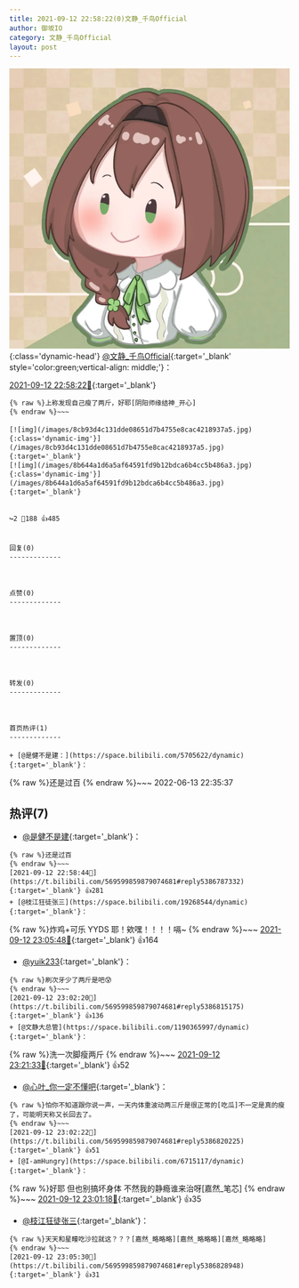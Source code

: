 ```yaml
---
title: 2021-09-12 22:58:22(0)文静_千鸟Official
author: 御坂IO
category: 文静_千鸟Official
layout: post
---
```


![img](/images/ac7482ed1b9a7f203dc68c0c4a77c488a27b108a.jpg){:class='dynamic-head'}
[@文静_千鸟Official](https://space.bilibili.com/667526012/dynamic){:target='_blank' style='color:green;vertical-align: middle;'}：

[2021-09-12 22:58:22🔗](https://t.bilibili.com/569599859879074681){:target='_blank'}

~~~
{% raw %}上称发现自己瘦了两斤，好耶[阴阳师缘结神_开心]
{% endraw %}~~~

[![img](/images/8cb93d4c131dde08651d7b4755e8cac4218937a5.jpg){:class='dynamic-img'}](/images/8cb93d4c131dde08651d7b4755e8cac4218937a5.jpg){:target='_blank'}
[![img](/images/8b644a1d6a5af64591fd9b12bdca6b4cc5b486a3.jpg){:class='dynamic-img'}](/images/8b644a1d6a5af64591fd9b12bdca6b4cc5b486a3.jpg){:target='_blank'}


↪️2 💬188 👍485


回复(0)
-------------



点赞(0)
-------------



置顶(0)
-------------



转发(0)
-------------



首页热评(1)
-------------

+ [@是健不是建：](https://space.bilibili.com/5705622/dynamic){:target='_blank'}：
~~~
{% raw %}还是过百
{% endraw %}~~~
2022-06-13 22:35:37


热评(7)
-------------

+ [@是健不是建](https://space.bilibili.com/5705622/dynamic){:target='_blank'}：
~~~
{% raw %}还是过百
{% endraw %}~~~
[2021-09-12 22:58:44🔗](https://t.bilibili.com/569599859879074681#reply5386787332){:target='_blank'} 👍281
+ [@枝江狂徒张三](https://space.bilibili.com/19268544/dynamic){:target='_blank'}：
~~~
{% raw %}炸鸡+可乐 YYDS 耶！欸嘿！！！！嗝~
{% endraw %}~~~
[2021-09-12 23:05:48🔗](https://t.bilibili.com/569599859879074681#reply5386838052){:target='_blank'} 👍164
+ [@yuik233](https://space.bilibili.com/271773272/dynamic){:target='_blank'}：
~~~
{% raw %}刷次牙少了两斤是吧😰
{% endraw %}~~~
[2021-09-12 23:02:20🔗](https://t.bilibili.com/569599859879074681#reply5386815175){:target='_blank'} 👍136
+ [@文静大总管](https://space.bilibili.com/1190365997/dynamic){:target='_blank'}：
~~~
{% raw %}洗一次脚瘦两斤
{% endraw %}~~~
[2021-09-12 23:21:33🔗](https://t.bilibili.com/569599859879074681#reply5386951350){:target='_blank'} 👍52
+ [@心叶_你一定不懂吧](https://space.bilibili.com/40789169/dynamic){:target='_blank'}：
~~~
{% raw %}怕你不知道跟你说一声，一天内体重波动两三斤是很正常的[吃瓜]不一定是真的瘦了，可能明天称又长回去了。
{% endraw %}~~~
[2021-09-12 23:02:22🔗](https://t.bilibili.com/569599859879074681#reply5386820225){:target='_blank'} 👍51
+ [@I-amHungry](https://space.bilibili.com/6715117/dynamic){:target='_blank'}：
~~~
{% raw %}好耶 但也别搞坏身体 不然我的静瘾谁来治呀[嘉然_笔芯]
{% endraw %}~~~
[2021-09-12 23:01:18🔗](https://t.bilibili.com/569599859879074681#reply5386802840){:target='_blank'} 👍35
+ [@枝江狂徒张三](https://space.bilibili.com/19268544/dynamic){:target='_blank'}：
~~~
{% raw %}天天和星瞳吃沙拉就这？？？[嘉然_略略略][嘉然_略略略][嘉然_略略略]
{% endraw %}~~~
[2021-09-12 23:05:30🔗](https://t.bilibili.com/569599859879074681#reply5386828948){:target='_blank'} 👍31


